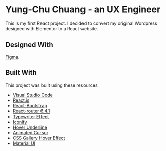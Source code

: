 # Yung-Chu Chuang - an UX Engineer

This is my first React project. I decided to convert my original Wordpress designed with Elementor to a React website.


## Designed With
 [Figma](https://www.figma.com/).


## Built With
This project was built using these resources

- [Visual Studio Code](https://code.visualstudio.com/)
- [React.js](https://reactjs.org/)
- [React-Bootstrap](https://react-bootstrap.github.io/)
- [React-router 6.4.1](https://reactrouter.com/en/6.4.1)
- [Typewriter Effect](https://www.npmjs.com/package/typewriter-effect)
- [Iconify](https://iconify.design/)
- [Hover Underline](https://unclebigbay.com/how-to-create-an-hover-underline-animation-in-css)
- [Animated Cursor](https://www.npmjs.com/package/react-animated-cursor)
- [CSS Gallery Hover Effect](https://codepen.io/sashatran/pen/aJvaEG)
- [Material UI](https://mui.com/material-ui/)